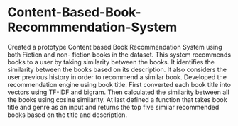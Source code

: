 # Content-Based-Book-Recommmendation-System
Created a prototype Content based Book Recommendation System using both Fiction and non- fiction books in the dataset. 
This system recommends books to a user by taking similarity between the books. 
It identifies the similarity between the books based on its description. It also considers the user previous history in order to recommend a similar book.
Developed the recommendation engine using book title. 
First converted each book title  into vectors using TF-IDF and bigram. 
Then calculated the similarity between all the books using cosine similarity.
At last defined a function that takes book title and genre as an input and returns the top five similar recommended books based on the title and description.
